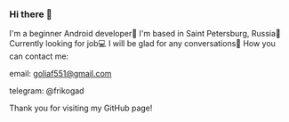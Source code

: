### Hi there 👋

I'm a beginner Android developer📱
I'm based in Saint Petersburg, Russia🏰
Currently looking for job💻
I will be glad for any conversations💬
How you can contact me:

email: goliaf551@gmail.com

telegram: @frikogad

Thank you for visiting my GitHub page!


<!--
**FrikoGad/FrikoGad** is a ✨ _special_ ✨ repository because its `README.md` (this file) appears on your GitHub profile.

Here are some ideas to get you started:

- 🔭 I’m currently working on ...
- 🌱 I’m currently learning ...
- 👯 I’m looking to collaborate on ...
- 🤔 I’m looking for help with ...
- 💬 Ask me about ...
- 📫 How to reach me: ...
- 😄 Pronouns: ...
- ⚡ Fun fact: ...
-->
